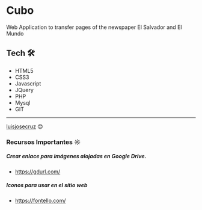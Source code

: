 # Cubo
Web Application to transfer pages of the newspaper El Salvador and El Mundo

## Tech 🛠️
* HTML5
* CSS3
* Javascript
* JQuery
* PHP
* Mysql
* GIT


---
[luisjosecruz](https://github.com/luisjosecruz) 😊

### Recursos Importantes ☼
##### Crear enlace para imágenes alojadas en Google Drive.
* https://gdurl.com/ 
##### Iconos para usar en el sitio web
* https://fontello.com/ 
